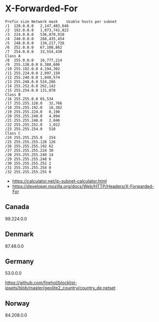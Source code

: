 # X-Forwarded-For

~~~
Prefix size	Network mask	Usable hosts per subnet
/1	128.0.0.0	2,147,483,646
/2	192.0.0.0	1,073,741,822
/3	224.0.0.0	536,870,910
/4	240.0.0.0	268,435,454
/5	248.0.0.0	134,217,726
/6	252.0.0.0	67,108,862
/7	254.0.0.0	33,554,430
Class A
/8	255.0.0.0	16,777,214
/9	255.128.0.0	8,388,606
/10	255.192.0.0	4,194,302
/11	255.224.0.0	2,097,150
/12	255.240.0.0	1,048,574
/13	255.248.0.0	524,286
/14	255.252.0.0	262,142
/15	255.254.0.0	131,070
Class B
/16	255.255.0.0	65,534
/17	255.255.128.0	32,766
/18	255.255.192.0	16,382
/19	255.255.224.0	8,190
/20	255.255.240.0	4,094
/21	255.255.248.0	2,046
/22	255.255.252.0	1,022
/23	255.255.254.0	510
Class C
/24	255.255.255.0	254
/25	255.255.255.128	126
/26	255.255.255.192	62
/27	255.255.255.224	30
/28	255.255.255.240	14
/29	255.255.255.248	6
/30	255.255.255.252	2
/31	255.255.255.254	0
/32	255.255.255.255	0
~~~

- https://calculator.net/ip-subnet-calculator.html
- https://developer.mozilla.org/docs/Web/HTTP/Headers/X-Forwarded-For

## Canada

99.224.0.0

## Denmark

87.48.0.0

## Germany

53.0.0.0

<https://github.com/firehol/blocklist-ipsets/blob/master/geolite2_country/country_de.netset>

## Norway

84.208.0.0

